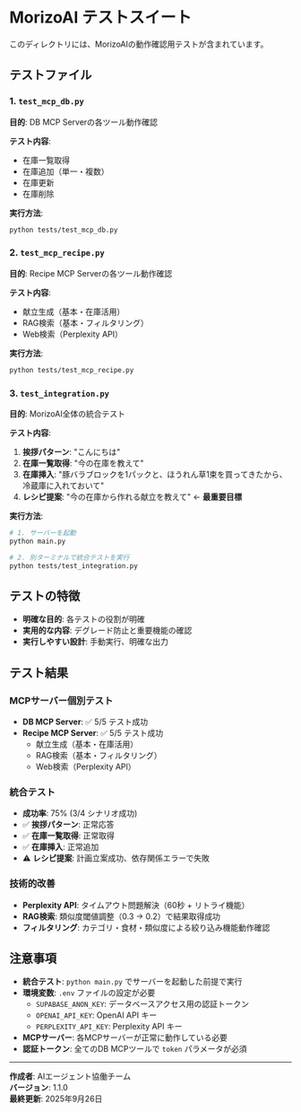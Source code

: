 # MorizoAI テストスイート

このディレクトリには、MorizoAIの動作確認用テストが含まれています。

## テストファイル

### 1. `test_mcp_db.py`
**目的**: DB MCP Serverの各ツール動作確認

**テスト内容**:
- 在庫一覧取得
- 在庫追加（単一・複数）
- 在庫更新
- 在庫削除

**実行方法**:
```bash
python tests/test_mcp_db.py
```

### 2. `test_mcp_recipe.py`
**目的**: Recipe MCP Serverの各ツール動作確認

**テスト内容**:
- 献立生成（基本・在庫活用）
- RAG検索（基本・フィルタリング）
- Web検索（Perplexity API）

**実行方法**:
```bash
python tests/test_mcp_recipe.py
```

### 3. `test_integration.py`
**目的**: MorizoAI全体の統合テスト

**テスト内容**:
1. **挨拶パターン**: "こんにちは"
2. **在庫一覧取得**: "今の在庫を教えて"
3. **在庫挿入**: "豚バラブロックを1パックと、ほうれん草1束を買ってきたから、冷蔵庫に入れておいて"
4. **レシピ提案**: "今の在庫から作れる献立を教えて" ← **最重要目標**

**実行方法**:
```bash
# 1. サーバーを起動
python main.py

# 2. 別ターミナルで統合テストを実行
python tests/test_integration.py
```

## テストの特徴

- **明確な目的**: 各テストの役割が明確
- **実用的な内容**: デグレード防止と重要機能の確認
- **実行しやすい設計**: 手動実行、明確な出力

## テスト結果

### **MCPサーバー個別テスト**
- **DB MCP Server**: ✅ 5/5 テスト成功
- **Recipe MCP Server**: ✅ 5/5 テスト成功
  - 献立生成（基本・在庫活用）
  - RAG検索（基本・フィルタリング）
  - Web検索（Perplexity API）

### **統合テスト**
- **成功率**: 75% (3/4 シナリオ成功)
- ✅ **挨拶パターン**: 正常応答
- ✅ **在庫一覧取得**: 正常取得
- ✅ **在庫挿入**: 正常追加
- ⚠️ **レシピ提案**: 計画立案成功、依存関係エラーで失敗

### **技術的改善**
- **Perplexity API**: タイムアウト問題解決（60秒 + リトライ機能）
- **RAG検索**: 類似度閾値調整（0.3 → 0.2）で結果取得成功
- **フィルタリング**: カテゴリ・食材・類似度による絞り込み機能動作確認

## 注意事項

- **統合テスト**: `python main.py` でサーバーを起動した前提で実行
- **環境変数**: `.env` ファイルの設定が必要
  - `SUPABASE_ANON_KEY`: データベースアクセス用の認証トークン
  - `OPENAI_API_KEY`: OpenAI API キー
  - `PERPLEXITY_API_KEY`: Perplexity API キー
- **MCPサーバー**: 各MCPサーバーが正常に動作している必要
- **認証トークン**: 全てのDB MCPツールで `token` パラメータが必須

---

**作成者**: AIエージェント協働チーム  
**バージョン**: 1.1.0  
**最終更新**: 2025年9月26日
